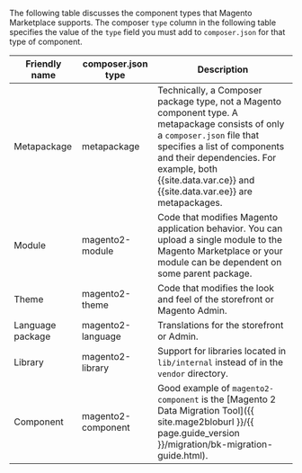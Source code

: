 The following table discusses the component types that Magento Marketplace supports. The composer `type` column in the following table specifies the value of the `type` field you must add to `composer.json` for that type of component.

|Friendly name|composer.json type|Description|
|--- |--- |--- |
|Metapackage|metapackage|Technically, a Composer package type, not a Magento component type. A metapackage consists of only a `composer.json` file that specifies a list of components and their dependencies. For example, both {{site.data.var.ce}} and {{site.data.var.ee}} are metapackages.|
|Module|magento2-module|Code that modifies Magento application behavior. You can upload a single module to the Magento Marketplace or your module can be dependent on some parent package.|
|Theme|magento2-theme|Code that modifies the look and feel of the storefront or Magento Admin.|
|Language package|magento2-language|Translations for the storefront or Admin.|
|Library|magento2-library|Support for libraries located in `lib/internal` instead of in the `vendor` directory.|
|Component|magento2-component|Good example of `magento2-component` is the [Magento 2 Data Migration Tool]({{ site.mage2bloburl }}/{{ page.guide_version }}/migration/bk-migration-guide.html).|
